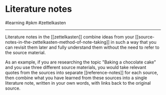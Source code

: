 # Literature notes 

#learning #pkm #zettelkasten

-----

Literature notes in the [[zettelkasten]] combine ideas from your [[source-notes-in-the-zettelkasten-method-of-note-taking]] in such a way that you can revisit them later and fully understand them without the need to refer to the source material.

As an example, if you are researching the topic "Baking a chocolate cake" and you use three different source materials, you would take relevant quotes from the sources into separate [[reference-notes]] for each source, then combine what you have learned from these sources into a single literature note, written in your own words, with links back to the original source.



